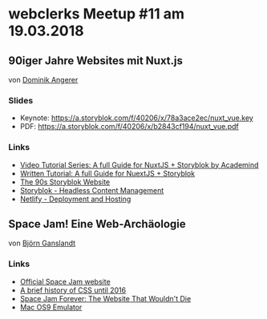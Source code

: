 # webclerks Meetup #11 am 19.03.2018

## 90iger Jahre Websites mit Nuxt.js

von [Dominik Angerer](https://twitter.com/DominikAngerer1)

### Slides

* Keynote: https://a.storyblok.com/f/40206/x/78a3ace2ec/nuxt_vue.key
* PDF: https://a.storyblok.com/f/40206/x/b2843cf194/nuxt_vue.pdf

### Links

* [Video Tutorial Series: A full Guide for NuxtJS + Storyblok by Academind](https://academind.com/learn/vue-js/nuxtjs-storyblok-build-a-complete-blog)
* [Written Tutorial: A full Guide for NuextJS + Storyblok](https://www.storyblok.com/tp/nuxt-js-multilanguage-website-tutorial)
* [The 90s Storyblok Website](https://github.com/DominikAngerer/90s-nuxt-storyblok-netlify)
* [Storyblok - Headless Content Management](https://www.storyblok.com/)
* [Netlify - Deployment and Hosting](https://www.netlify.com/)

## Space Jam! Eine Web-Archäologie

von [Björn Ganslandt](https://twitter.com/ansimorph)

### Links

* [Official Space Jam website](http://www.spacejam.com/)
* [A brief history of CSS until 2016](https://www.w3.org/Style/CSS20/history.html)
* [Space Jam Forever: The Website That Wouldn't Die](https://www.rollingstone.com/sports/features/space-jam-forever-the-website-that-wouldnt-die-20150819)
* [Mac OS9 Emulator](https://sheepshaver.cebix.net/)
